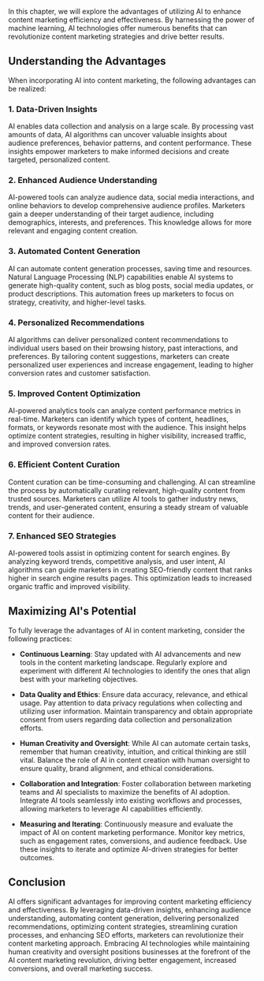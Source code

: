 
In this chapter, we will explore the advantages of utilizing AI to enhance content marketing efficiency and effectiveness. By harnessing the power of machine learning, AI technologies offer numerous benefits that can revolutionize content marketing strategies and drive better results.

Understanding the Advantages
----------------------------

When incorporating AI into content marketing, the following advantages can be realized:

### 1. **Data-Driven Insights**

AI enables data collection and analysis on a large scale. By processing vast amounts of data, AI algorithms can uncover valuable insights about audience preferences, behavior patterns, and content performance. These insights empower marketers to make informed decisions and create targeted, personalized content.

### 2. **Enhanced Audience Understanding**

AI-powered tools can analyze audience data, social media interactions, and online behaviors to develop comprehensive audience profiles. Marketers gain a deeper understanding of their target audience, including demographics, interests, and preferences. This knowledge allows for more relevant and engaging content creation.

### 3. **Automated Content Generation**

AI can automate content generation processes, saving time and resources. Natural Language Processing (NLP) capabilities enable AI systems to generate high-quality content, such as blog posts, social media updates, or product descriptions. This automation frees up marketers to focus on strategy, creativity, and higher-level tasks.

### 4. **Personalized Recommendations**

AI algorithms can deliver personalized content recommendations to individual users based on their browsing history, past interactions, and preferences. By tailoring content suggestions, marketers can create personalized user experiences and increase engagement, leading to higher conversion rates and customer satisfaction.

### 5. **Improved Content Optimization**

AI-powered analytics tools can analyze content performance metrics in real-time. Marketers can identify which types of content, headlines, formats, or keywords resonate most with the audience. This insight helps optimize content strategies, resulting in higher visibility, increased traffic, and improved conversion rates.

### 6. **Efficient Content Curation**

Content curation can be time-consuming and challenging. AI can streamline the process by automatically curating relevant, high-quality content from trusted sources. Marketers can utilize AI tools to gather industry news, trends, and user-generated content, ensuring a steady stream of valuable content for their audience.

### 7. **Enhanced SEO Strategies**

AI-powered tools assist in optimizing content for search engines. By analyzing keyword trends, competitive analysis, and user intent, AI algorithms can guide marketers in creating SEO-friendly content that ranks higher in search engine results pages. This optimization leads to increased organic traffic and improved visibility.

Maximizing AI's Potential
-------------------------

To fully leverage the advantages of AI in content marketing, consider the following practices:

* **Continuous Learning**: Stay updated with AI advancements and new tools in the content marketing landscape. Regularly explore and experiment with different AI technologies to identify the ones that align best with your marketing objectives.

* **Data Quality and Ethics**: Ensure data accuracy, relevance, and ethical usage. Pay attention to data privacy regulations when collecting and utilizing user information. Maintain transparency and obtain appropriate consent from users regarding data collection and personalization efforts.

* **Human Creativity and Oversight**: While AI can automate certain tasks, remember that human creativity, intuition, and critical thinking are still vital. Balance the role of AI in content creation with human oversight to ensure quality, brand alignment, and ethical considerations.

* **Collaboration and Integration**: Foster collaboration between marketing teams and AI specialists to maximize the benefits of AI adoption. Integrate AI tools seamlessly into existing workflows and processes, allowing marketers to leverage AI capabilities efficiently.

* **Measuring and Iterating**: Continuously measure and evaluate the impact of AI on content marketing performance. Monitor key metrics, such as engagement rates, conversions, and audience feedback. Use these insights to iterate and optimize AI-driven strategies for better outcomes.

Conclusion
----------

AI offers significant advantages for improving content marketing efficiency and effectiveness. By leveraging data-driven insights, enhancing audience understanding, automating content generation, delivering personalized recommendations, optimizing content strategies, streamlining curation processes, and enhancing SEO efforts, marketers can revolutionize their content marketing approach. Embracing AI technologies while maintaining human creativity and oversight positions businesses at the forefront of the AI content marketing revolution, driving better engagement, increased conversions, and overall marketing success.
